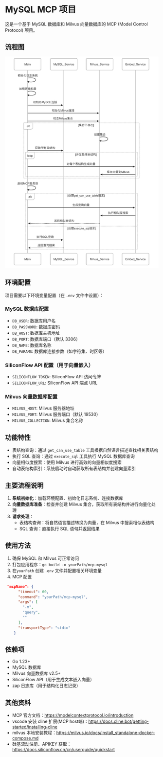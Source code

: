# MySQL MCP 项目

这是一个基于 MySQL 数据库和 Milvus 向量数据库的 MCP (Model Control Protocol) 项目。

## 流程图
![流程图](process.png)


## 环境配置

项目需要以下环境变量配置（在 `.env` 文件中设置）：

### MySQL 数据库配置
- `DB_USER`: 数据库用户名
- `DB_PASSWORD`: 数据库密码
- `DB_HOST`: 数据库主机地址
- `DB_PORT`: 数据库端口（默认 3306）
- `DB_NAME`: 数据库名称
- `DB_PARAMS`: 数据库连接参数（如字符集、时区等）

### SiliconFlow API 配置（用于向量嵌入）
- `SILICONFLOW_TOKEN`: SiliconFlow API 访问令牌
- `SILICONFLOW_URL`: SiliconFlow API 端点 URL

### Milvus 向量数据库配置
- `MILVUS_HOST`: Milvus 服务器地址
- `MILVUS_PORT`: Milvus 服务端口（默认 19530）
- `MILVUS_COLLECTION`: Milvus 集合名称

## 功能特性

- 表结构查询：通过 `get_can_use_table` 工具根据自然语言描述查找相关表结构
- 执行 SQL 查询：通过 `execute_sql` 工具执行 MySQL 数据库查询
- 向量相似度搜索：使用 Milvus 进行高效的向量相似度搜索
- 自动表结构索引：系统启动时自动获取所有表结构并创建向量索引

##  主要流程说明

1. **系统初始化**：加载环境配置、初始化日志系统、连接数据库
2. **向量数据库准备**：检查并创建 Milvus 集合，获取所有表结构并进行向量化处理
3. **请求处理**：
   - 表结构查询：将自然语言描述转换为向量，在 Milvus 中搜索相似表结构
   - SQL 查询：直接执行 SQL 语句并返回结果
  


## 使用方法

1. 确保 MySQL 和 Milvus 可正常访问
2. 打包应用程序：`go build -o yourPath/mcp-mysql`
3. 在`yourPath` 创建 `.env` 文件并配置相关环境变量
4. MCP 配置 
```json
 "mcpName": {
      "timeout": 60,
      "command": "yourPath/mcp-mysql",
      "args": [
        "-m",
        "query",
        ""
      ],
      "transportType": "stdio"
    }
   ```

## 依赖项

- Go 1.23+
- MySQL 数据库
- Milvus 向量数据库 v2.5+
- SiliconFlow API（用于生成文本嵌入向量）
- zap 日志库（用于结构化日志记录）

## 其他资料
* MCP 官方文档：https://modelcontextprotocol.io/introduction
* vscode 安装 cline 扩展(MCP host端)：https://docs.cline.bot/getting-started/installing-cline
* milvus 本地安装教程：https://milvus.io/docs/install_standalone-docker-compose.md
* 硅基流动注册、APIKEY 获取：https://docs.siliconflow.cn/cn/userguide/quickstart

